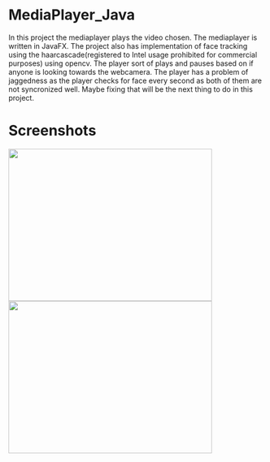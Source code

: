 # MediaPlayer_Java

In this project the mediaplayer plays the video chosen. The mediaplayer is written in JavaFX. The project also has implementation of face tracking using the haarcascade(registered to Intel usage prohibited for commercial purposes) using opencv. The player sort of plays and pauses based on if anyone is looking towards the webcamera. The player has a problem of jaggedness as the player checks for face every second as both of them are not syncronized well. Maybe fixing that will be the next thing to do in this project.

# Screenshots

<img src="https://cloud.githubusercontent.com/assets/16362957/20455213/84560e7c-ae7c-11e6-8ede-6f5bd5a56427.JPG" height="300" width="400">
<img src="https://cloud.githubusercontent.com/assets/16362957/20455214/8520d4e0-ae7c-11e6-8de9-1d6310c34f71.JPG" height="300" width="400">


